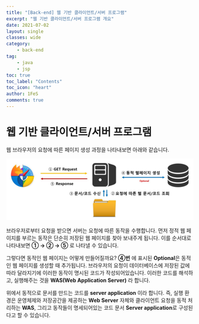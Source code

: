 ```yaml
---
title: "[Back-end] 웹 기반 클라이언트/서버 프로그램"
excerpt: "웹 기반 클라이언트/서버 프로그램 개요"
date: 2021-07-02
layout: single
classes: wide
category:
    - back-end
tag:
    - java
    - jsp
toc: true
toc_label: "Contents"
toc_icon: "heart"
author: 1FeS
comments: true
---
```


# 웹 기반 클라이언트/서버 프로그램

웹 브라우저의 요청에 따른 페이지 생성 과정을 나타내보면 아래와 같습니다.

![web/server diagram](/_img/2021-07-02/web_client_model.jpg)

브라우저로부터 요청을 받으면 서버는 요청에 따른 동작을 수행합니다. 먼저 정적 웹 페이지를 부르는 동작은 단순히 저장된 웹 페이지를 찾아 보내주게 됩니다. 이를 순서대로 나타내보면 **① → ② → ⑤** 로 나타낼 수 있습니다.

그렇다면 동적인 웹 페이지는 어떻게 만들어질까요? **④번** 에 표시된 **Optional**은 동적인 웹 페이지를 생성할 때 추가됩니다. 브라우저의 요청이 데이터베이스에 저장된 값에 따라 달라지기에 이러한 동작이 명시된 코드가 작성되어있습니다. 이러한 코드를 해석하고, 실행해주는 것을 **WAS(Web Application Server)** 라 합니다.

위에서 동적으로 문서를 만드는 코드를 **server application** 이라 합니다. 즉, 실행 환경은 운영체제와 저장공간을 제공하는 **Web Server** 자체와 클라이언트 요청을 동적 처리하는 **WAS**, 그리고 동작들이 명세되어있는 코드 문서 **Server application**로 구성된다고 할 수 있습니다.

